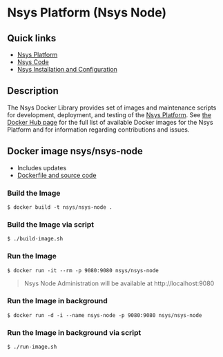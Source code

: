# Nsys Platform (Nsys Node)

## Quick links

* [Nsys Platform][1]
* [Nsys Code][2]
* [Nsys Installation and Configuration][3]

## Description

The Nsys Docker Library provides set of images and maintenance scripts for development, deployment, and testing of the [Nsys Platform](https://nsys.org). See [the Docker Hub page](https://hub.docker.com/r/nsys) for the full list of available Docker images for the Nsys Platform and for information regarding contributions and issues.

[1]: https://nsys.org
[2]: http://code.nsys.org
[3]: http://doc.nsys.org/display/NSYS/Nsys+Installation+and+Configuration

## Docker image nsys/nsys-node

* Includes updates
* [Dockerfile and source code](https://github.com/nsys-code/nsys-docker-library)

### Build the Image

~~~~
$ docker build -t nsys/nsys-node .
~~~~

### Build the Image via script

~~~~
$ ./build-image.sh
~~~~

### Run the Image

~~~~
$ docker run -it --rm -p 9080:9080 nsys/nsys-node
~~~~

> Nsys Node Administration will be available at http://localhost:9080

### Run the Image in background

~~~~
$ docker run -d -i --name nsys-node -p 9080:9080 nsys/nsys-node
~~~~

### Run the Image in background via script

~~~~
$ ./run-image.sh
~~~~